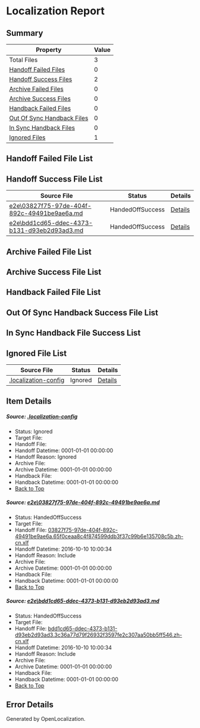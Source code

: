 # <a name='report-top'></a> Localization Report

## Summary
 Property | Value 
 -------- | ----- 
 Total Files | 3
[ Handoff Failed Files ](#handoff-failed-list)| 0
[ Handoff Success Files ](#handoff-success-list)| 2
[ Archive Failed Files ](#archive-failed-list)| 0
[ Archive Success Files ](#archive-success-list)| 0
[ Handback Failed Files ](#handback-failed-list)| 0
[ Out Of Sync Handback Files ](#outofsync-handback-success-list)| 0
[ In Sync Handback Files ](#insync-handback-success-list)| 0
[ Ignored Files ](#ignored-list)| 1

## <a name='handoff-failed-list'></a> Handoff Failed File List

## <a name='handoff-success-list'></a> Handoff Success File List
 Source File | Status | Details 
 ----------- | ------ | ------- 
 [e2e\03827f75-97de-404f-892c-49491be9ae6a.md](https://github.com/OpenLocalizationTestOrg/ol-test0/blob/c1b3b32663a8e5bccc7d512cd27c068535275620/e2e/03827f75-97de-404f-892c-49491be9ae6a.md) | HandedOffSuccess | [Details](#b10956844a54dd01e4a23720b964b69ef1147e571)
 [e2e\bdd1cd65-ddec-4373-b131-d93eb2d93ad3.md](https://github.com/OpenLocalizationTestOrg/ol-test0/blob/c1b3b32663a8e5bccc7d512cd27c068535275620/e2e/bdd1cd65-ddec-4373-b131-d93eb2d93ad3.md) | HandedOffSuccess | [Details](#486d5a7f75e40a385a89d91766bb001486577d3a2)

## <a name='archive-failed-list'></a> Archive Failed File List

## <a name='archive-success-list'></a> Archive Success File List

## <a name='handback-failed-list'></a> Handback Failed File List

## <a name='outofsync-handback-success-list'></a> Out Of Sync Handback Success File List

## <a name='insync-handback-success-list'></a> In Sync Handback File Success List

## <a name='ignored-list'></a> Ignored File List
 Source File | Status | Details 
 ----------- | ------ | ------- 
 [.localization-config](https://github.com/OpenLocalizationTestOrg/ol-test0/blob/c1b3b32663a8e5bccc7d512cd27c068535275620/.localization-config) | Ignored | [Details](#c268a05ecaa7ec85942ed632c29928ee5bd6da8d0)

## Item Details
##### <a name='c268a05ecaa7ec85942ed632c29928ee5bd6da8d0'></a> Source: [.localization-config](https://github.com/OpenLocalizationTestOrg/ol-test0/blob/c1b3b32663a8e5bccc7d512cd27c068535275620/.localization-config)
* Status: Ignored
* Target File: 
* Handoff File: 
* Handoff Datetime: 0001-01-01 00:00:00
* Handoff Reason: Ignored
* Archive File: 
* Archive Datetime: 0001-01-01 00:00:00
* Handback File: 
* Handback Datetime: 0001-01-01 00:00:00
* [Back to Top](#report-top)

##### <a name='b10956844a54dd01e4a23720b964b69ef1147e571'></a> Source: [e2e\03827f75-97de-404f-892c-49491be9ae6a.md](https://github.com/OpenLocalizationTestOrg/ol-test0/blob/c1b3b32663a8e5bccc7d512cd27c068535275620/e2e/03827f75-97de-404f-892c-49491be9ae6a.md)
* Status: HandedOffSuccess
* Target File: 
* Handoff File: [03827f75-97de-404f-892c-49491be9ae6a.65f0ceaa8c4f874599ddb3f37c99b6e135708c5b.zh-cn.xlf](https://github.com/OpenLocalizationTestOrg/ol-test0-handoff/blob/d148f86c09eb60a35024329fef0e5e503087d1c9/ol-handoff/OpenLocalizationTestOrg/ol-test0-zhcn/qimu/ht/03827f75-97de-404f-892c-49491be9ae6a.65f0ceaa8c4f874599ddb3f37c99b6e135708c5b.zh-cn.xlf)
* Handoff Datetime: 2016-10-10 10:00:34
* Handoff Reason: Include
* Archive File: 
* Archive Datetime: 0001-01-01 00:00:00
* Handback File: 
* Handback Datetime: 0001-01-01 00:00:00
* [Back to Top](#report-top)

##### <a name='486d5a7f75e40a385a89d91766bb001486577d3a2'></a> Source: [e2e\bdd1cd65-ddec-4373-b131-d93eb2d93ad3.md](https://github.com/OpenLocalizationTestOrg/ol-test0/blob/c1b3b32663a8e5bccc7d512cd27c068535275620/e2e/bdd1cd65-ddec-4373-b131-d93eb2d93ad3.md)
* Status: HandedOffSuccess
* Target File: 
* Handoff File: [bdd1cd65-ddec-4373-b131-d93eb2d93ad3.3c36a77d79f26932f3597fe2c307aa50bb5ff546.zh-cn.xlf](https://github.com/OpenLocalizationTestOrg/ol-test0-handoff/blob/d148f86c09eb60a35024329fef0e5e503087d1c9/ol-handoff/OpenLocalizationTestOrg/ol-test0-zhcn/qimu/ht/bdd1cd65-ddec-4373-b131-d93eb2d93ad3.3c36a77d79f26932f3597fe2c307aa50bb5ff546.zh-cn.xlf)
* Handoff Datetime: 2016-10-10 10:00:34
* Handoff Reason: Include
* Archive File: 
* Archive Datetime: 0001-01-01 00:00:00
* Handback File: 
* Handback Datetime: 0001-01-01 00:00:00
* [Back to Top](#report-top)


## Error Details

Generated by OpenLocalization.
